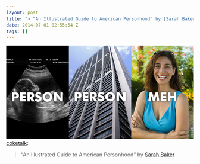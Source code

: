 ```yaml
---
layout: post
title: "> “An Illustrated Guide to American Personhood” by [Sarah Baker"
date: 2014-07-01 02:55:54 Z
tags: []
---
```

![](/media/2014/07/90416248599.png)
[coketalk](http://blog.thecoquette.net/post/90377412941):

> “An Illustrated Guide to American Personhood” by [Sarah Baker](https://twitter.com/bakerbk/status/483642132750553090)
